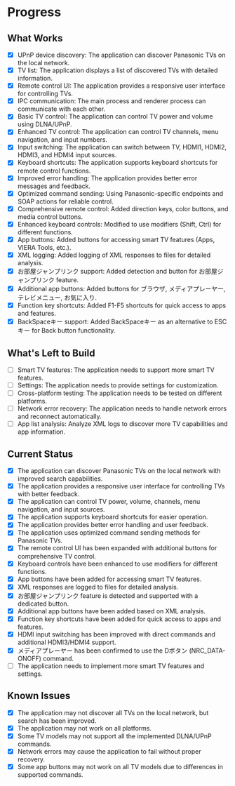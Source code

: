 # Progress

## What Works
- [x] UPnP device discovery: The application can discover Panasonic TVs on the local network.
- [x] TV list: The application displays a list of discovered TVs with detailed information.
- [x] Remote control UI: The application provides a responsive user interface for controlling TVs.
- [x] IPC communication: The main process and renderer process can communicate with each other.
- [x] Basic TV control: The application can control TV power and volume using DLNA/UPnP.
- [x] Enhanced TV control: The application can control TV channels, menu navigation, and input numbers.
- [x] Input switching: The application can switch between TV, HDMI1, HDMI2, HDMI3, and HDMI4 input sources.
- [x] Keyboard shortcuts: The application supports keyboard shortcuts for remote control functions.
- [x] Improved error handling: The application provides better error messages and feedback.
- [x] Optimized command sending: Using Panasonic-specific endpoints and SOAP actions for reliable control.
- [x] Comprehensive remote control: Added direction keys, color buttons, and media control buttons.
- [x] Enhanced keyboard controls: Modified to use modifiers (Shift, Ctrl) for different functions.
- [x] App buttons: Added buttons for accessing smart TV features (Apps, VIERA Tools, etc.).
- [x] XML logging: Added logging of XML responses to files for detailed analysis.
- [x] お部屋ジャンプリンク support: Added detection and button for お部屋ジャンプリンク feature.
- [x] Additional app buttons: Added buttons for ブラウザ, メディアプレーヤー, テレビメニュー, お気に入り.
- [x] Function key shortcuts: Added F1-F5 shortcuts for quick access to apps and features.
- [x] BackSpaceキー support: Added BackSpaceキー as an alternative to ESCキー for Back button functionality.

## What's Left to Build
- [ ] Smart TV features: The application needs to support more smart TV features.
- [ ] Settings: The application needs to provide settings for customization.
- [ ] Cross-platform testing: The application needs to be tested on different platforms.
- [ ] Network error recovery: The application needs to handle network errors and reconnect automatically.
- [ ] App list analysis: Analyze XML logs to discover more TV capabilities and app information.

## Current Status
- [x] The application can discover Panasonic TVs on the local network with improved search capabilities.
- [x] The application provides a responsive user interface for controlling TVs with better feedback.
- [x] The application can control TV power, volume, channels, menu navigation, and input sources.
- [x] The application supports keyboard shortcuts for easier operation.
- [x] The application provides better error handling and user feedback.
- [x] The application uses optimized command sending methods for Panasonic TVs.
- [x] The remote control UI has been expanded with additional buttons for comprehensive TV control.
- [x] Keyboard controls have been enhanced to use modifiers for different functions.
- [x] App buttons have been added for accessing smart TV features.
- [x] XML responses are logged to files for detailed analysis.
- [x] お部屋ジャンプリンク feature is detected and supported with a dedicated button.
- [x] Additional app buttons have been added based on XML analysis.
- [x] Function key shortcuts have been added for quick access to apps and features.
- [x] HDMI input switching has been improved with direct commands and additional HDMI3/HDMI4 support.
- [x] メディアプレーヤー has been confirmed to use the Dボタン (NRC_DATA-ONOFF) command.
- [ ] The application needs to implement more smart TV features and settings.

## Known Issues
- [x] The application may not discover all TVs on the local network, but search has been improved.
- [x] The application may not work on all platforms.
- [x] Some TV models may not support all the implemented DLNA/UPnP commands.
- [x] Network errors may cause the application to fail without proper recovery.
- [x] Some app buttons may not work on all TV models due to differences in supported commands.

